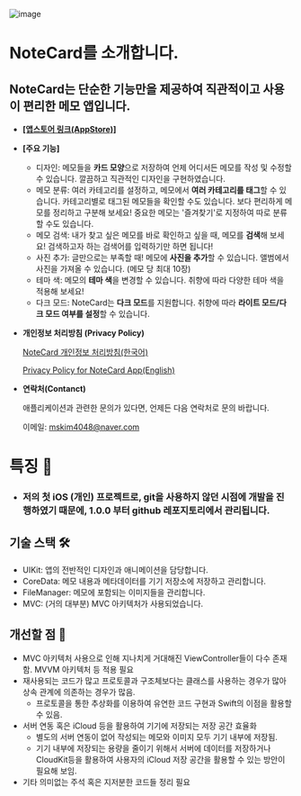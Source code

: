 ![image](https://github.com/user-attachments/assets/370e98a0-b73d-4c83-8d59-5f0500d59ee5)

# NoteCard를 소개합니다.

## NoteCard는 단순한 기능만을 제공하여 직관적이고 사용이 편리한 **메모 앱**입니다.

- **[[앱스토어 링크(AppStore)]](https://apps.apple.com/us/app/notecard-simplest-memo-app/id6476649092)**
- **[주요 기능]**
    - 디자인: 메모들을 **카드 모양**으로 저장하여 언제 어디서든 메모를 작성 및 수정할 수 있습니다. 깔끔하고 직관적인 디자인을 구현하였습니다.
    - 메모 분류: 여러 카테고리를 설정하고, 메모에서 **여러 카테고리를 태그**할 수 있습니다. 카테고리별로 태그된 메모들을 확인할 수도 있습니다. 보다 편리하게 메모를 정리하고 구분해 보세요! 중요한 메모는 '즐겨찾기'로 지정하여 따로 분류할 수도 있습니다.
    - 메모 검색: 내가 찾고 싶은 메모를 바로 확인하고 싶을 때, 메모를 **검색**해 보세요! 검색하고자 하는 검색어를 입력하기만 하면 됩니다!
    - 사진 추가: 글만으로는 부족할 때! 메모에 **사진을 추가**할 수 있습니다. 앨범에서 사진을 가져올 수 있습니다. (메모 당 최대 10장)
    - 테마 색: 메모의 **테마 색**을 변경할 수 있습니다. 취향에 따라 다양한 테마 색을 적용해 보세요!
    - 다크 모드: NoteCard는 **다크 모드**를 지원합니다. 취향에 따라 **라이트 모드/다크 모드 여부를 설정**할 수 있습니다.
- **개인정보 처리방침 (Privacy Policy)**
    
    [NoteCard 개인정보 처리방침(한국어)](https://www.notion.so/NoteCard-0273910b31a84d4aafdd52f4e9e82fc2?pvs=21)
    
    [Privacy Policy for NoteCard App(English)](https://www.notion.so/Privacy-Policy-for-NoteCard-App-English-c5d86d3068a846a2a81f48eff8433172?pvs=21)
    
- **연락처(Contanct)**
    
    애플리케이션과 관련한 문의가 있다면, 언제든 다음 연락처로 문의 바랍니다. 
    
    이메일: mskim4048@naver.com

# 특징 📍

- ### 저의 첫 iOS (개인) 프로젝트로, git을 사용하지 않던 시점에 개발을 진행하였기 때문에, 1.0.0 부터 github 레포지토리에서 관리됩니다.

## 기술 스택 🛠️
- UIKit: 앱의 전반적인 디자인과 애니메이션을 담당합니다.
- CoreData: 메모 내용과 메타데이터를 기기 저장소에 저장하고 관리합니다.
- FileManager: 메모에 포함되는 이미지들을 관리합니다.
- MVC: (거의 대부분) MVC 아키텍처가 사용되었습니다.
## 개선할 점 📝
- MVC 아키텍처 사용으로 인해 지나치게 거대해진 ViewController들이 다수 존재함.
  MVVM 아키텍처 등 적용 필요
- 재사용되는 코드가 많고 프로토콜과 구조체보다는 클래스를 사용하는 경우가 많아 상속 관계에 의존하는 경우가 많음.<br/>
  - 프로토콜을 통한 추상화를 이용하여 유연한 코드 구현과 Swift의 이점을 활용할 수 있음.
- 서버 연동 혹은 iCloud 등을 활용하여 기기에 저장되는 저장 공간 효율화<br/>
  - 별도의 서버 연동이 없어 작성되는 메모와 이미지 모두 기기 내부에 저장됨.<br/>
  - 기기 내부에 저장되는 용량을 줄이기 위해서 서버에 데이터를 저장하거나 CloudKit등을 활용하여 사용자의 iCloud 저장 공간을 활용할 수 있는 방안이 필요해 보임.
- 기타 의미없는 주석 혹은 지저분한 코드들 정리 필요
